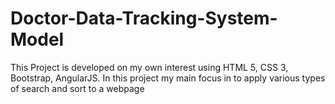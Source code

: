 # Doctor-Data-Tracking-System-Model
This Project is developed on my own interest using HTML 5, CSS 3, Bootstrap, AngularJS.
In this project my main focus in to apply various types of search and sort to a webpage 
